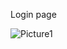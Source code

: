 Login page

![Picture1](https://github.com/SamiraAhmadnezhad/ReadyGo_front/assets/134923629/8497dadc-42ef-4f4c-87df-2996453010a0)
